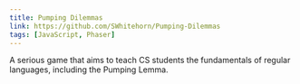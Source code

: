 ```yaml
---
title: Pumping Dilemmas
link: https://github.com/SWhitehorn/Pumping-Dilemmas
tags: [JavaScript, Phaser]
---
```

A serious game that aims to teach CS students the fundamentals of regular languages, including the Pumping Lemma.
